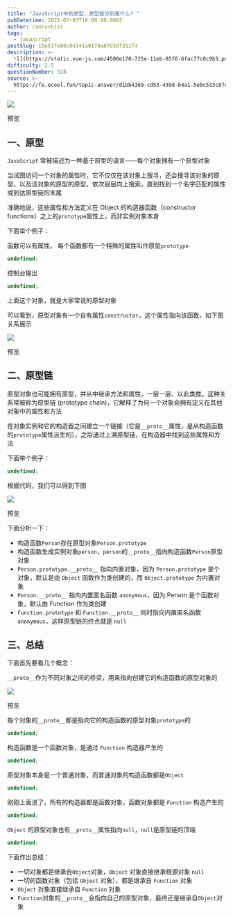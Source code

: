 ```yaml
---
title: "JavaScript中的原型，原型链分别是什么? "
pubDatetime: 2021-07-03T16:00:00.000Z
author: caorushizi
tags:
  - javascript
postSlug: 15e517e86c04341a0179a87d3df311f4
description: >-
  ![](https://static.vue-js.com/4500e170-725e-11eb-85f6-6fac77c0c9b3.png)预览一、原型----`JavaScript`常被描述为一种
difficulty: 2.5
questionNumber: 328
source: >-
  https://fe.ecool.fun/topic-answer/d1bb4169-cd53-4398-b4a1-5e0c533c87dc?orderBy=updateTime&order=desc&tagId=10
---
```


![](https://static.vue-js.com/4500e170-725e-11eb-85f6-6fac77c0c9b3.png)

预览

## 一、原型

`JavaScript` 常被描述为一种基于原型的语言——每个对象拥有一个原型对象

当试图访问一个对象的属性时，它不仅仅在该对象上搜寻，还会搜寻该对象的原型，以及该对象的原型的原型，依次层层向上搜索，直到找到一个名字匹配的属性或到达原型链的末尾

准确地说，这些属性和方法定义在 Object 的构造器函数（constructor functions）之上的`prototype`属性上，而非实例对象本身

下面举个例子：

函数可以有属性。 每个函数都有一个特殊的属性叫作原型`prototype`

```typescript
undefined;
```

控制台输出

```typescript
undefined;
```

上面这个对象，就是大家常说的原型对象

可以看到，原型对象有一个自有属性`constructor`，这个属性指向该函数，如下图关系展示

![](https://static.vue-js.com/56d87250-725e-11eb-ab90-d9ae814b240d.png)

预览

## 二、原型链

原型对象也可能拥有原型，并从中继承方法和属性，一层一层、以此类推。这种关系常被称为原型链 (prototype chain)，它解释了为何一个对象会拥有定义在其他对象中的属性和方法

在对象实例和它的构造器之间建立一个链接（它是`__proto__`属性，是从构造函数的`prototype`属性派生的），之后通过上溯原型链，在构造器中找到这些属性和方法

下面举个例子：

```typescript
undefined;
```

根据代码，我们可以得到下图

![](https://static.vue-js.com/60825aa0-725e-11eb-85f6-6fac77c0c9b3.png)

预览

下面分析一下：

- 构造函数`Person`存在原型对象`Person.prototype`
- 构造函数生成实例对象`person`，`person`的`__proto__`指向构造函数`Person`原型对象
- `Person.prototype.__proto__` 指向内置对象，因为 `Person.prototype` 是个对象，默认是由 `Object` 函数作为类创建的，而 `Object.prototype` 为内置对象
- `Person.__proto__` 指向内置匿名函数 `anonymous`，因为 Person 是个函数对象，默认由 Function 作为类创建
- `Function.prototype` 和 `Function.__proto__` 同时指向内置匿名函数 `anonymous`，这样原型链的终点就是 `null`

## 三、总结

下面首先要看几个概念：

`__proto__`作为不同对象之间的桥梁，用来指向创建它的构造函数的原型对象的

![](https://static.vue-js.com/6a742160-725e-11eb-ab90-d9ae814b240d.png)

预览

每个对象的`__proto__`都是指向它的构造函数的原型对象`prototype`的

```typescript
undefined;
```

构造函数是一个函数对象，是通过 `Function` 构造器产生的

```typescript
undefined;
```

原型对象本身是一个普通对象，而普通对象的构造函数都是`Object`

```typescript
undefined;
```

刚刚上面说了，所有的构造器都是函数对象，函数对象都是 `Function` 构造产生的

```typescript
undefined;
```

`Object` 的原型对象也有`__proto__`属性指向`null`，`null`是原型链的顶端

```typescript
undefined;
```

下面作出总结：

- 一切对象都是继承自`Object`对象，`Object` 对象直接继承根源对象 `null`
- 一切的函数对象（包括 `Object` 对象），都是继承自 `Function` 对象
- `Object` 对象直接继承自 `Function` 对象
- `Function`对象的`__proto__`会指向自己的原型对象，最终还是继承自`Object`对象
